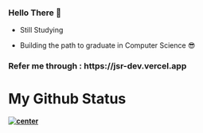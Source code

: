 ### Hello There 👋

<!--
**Janiya21/Janiya21** is a ✨ _special_ ✨ repository because its `README.md` (this file) appears on your GitHub profile.

Here are some ideas to get you started:

- 🔭 I’m currently working on ...
- 🌱 I’m currently learning ...
- 👯 I’m looking to collaborate on ...
- 🤔 I’m looking for help with ...
- 💬 Ask me about ...
- 📫 How to reach me: ...
- 😄 Pronouns: ...
- ⚡ Fun fact: ...
-->
 - Still Studying 

 - Building the path to graduate in Computer Science 😎

<h3> Refer me through : https://jsr-dev.vercel.app</h3>

<!-- <img src="https://cdn-icons.flaticon.com/png/512/2961/premium/2961321.png?token=exp=1636383874~hmac=9b44811d98a1b88b9a81d84df5fcc196" width="100" height="100"> -->

<h1><b> My Github Status <b></h1>
 
<a href="https://github.com/Janiya21">
  <img src="https://github-readme-stats.vercel.app/api?username=Janiya21&theme=dark" alt="center"&width = "300"></a> 

 
  
  
  
  
  
  
